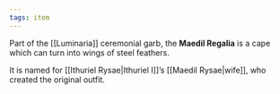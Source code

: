 ```yaml
---
tags: item
---
```

Part of the [[Luminaria]] ceremonial garb, the **Maedil Regalia** is a cape which can turn into wings of steel feathers. 

It is named for [[Ithuriel Rysae|Ithuriel I]]’s [[Maedil Rysae|wife]], who created the original outfit.